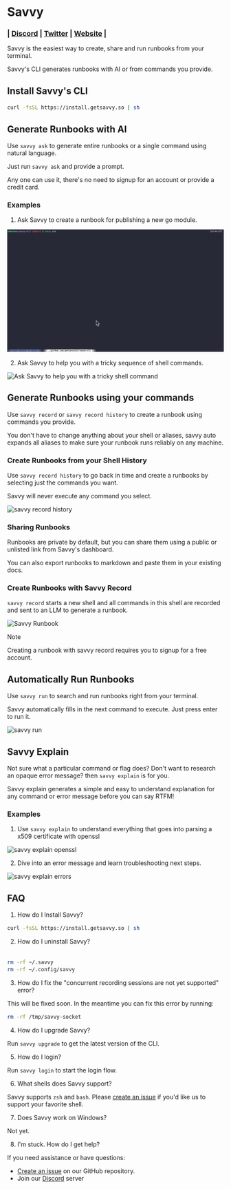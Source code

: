 # Savvy

<h3 align="left">
  | <a href="https://getsavvy.so/discord">Discord</a> |
  <a href="https://twitter.com/savvyoncall">Twitter</a> |
  <a href="https://www.getsavvy.so/">Website</a> |
</h3>

Savvy is the easiest way to create, share and run runbooks from your terminal.


Savvy's CLI generates runbooks with AI or from commands you provide.

## Install Savvy's CLI

```sh
curl -fsSL https://install.getsavvy.so | sh
```

## Generate Runbooks with AI

Use `savvy ask` to generate entire runbooks or a single command using natural language.

Just run `savvy ask` and provide a prompt.

Any one can use it, there's no need to signup for an account or provide a credit card.

### Examples

1. Ask Savvy to create a runbook for publishing a new go module.

![Ask Savvy to create a runbook for publishing a new go module.](demos/ask-runbook.gif)

2. Ask Savvy to help you with a tricky sequence of shell commands.

![Ask Savvy to help you with a tricky shell command](demos/ask-command.gif)


## Generate Runbooks using your commands

Use `savvy record` or `savvy record history` to create a runbook using commands you provide.

You don't have to change anything about your shell or aliases, savvy auto expands all aliases to make sure your runbook runs reliably on any machine.

### Create Runbooks from your Shell History

Use `savvy record history` to go back in time and create a runbooks by selecting just the commands you want.

Savvy will never execute any command you select.


![savvy record history](demos/savvy-history.gif)

### Sharing Runbooks

Runbooks are private by default, but you can share them using a public or unlisted link from Savvy's dashboard.

You can also export runbooks to markdown and paste them in your existing docs.

### Create Runbooks with Savvy Record

`savvy record` starts a new shell and all commands in this shell are recorded and sent to an LLM to generate a runbook.

![Savvy Runbook](https://vhs.charm.sh/vhs-1UmW0o6uSztF6b76y92K2K.gif)

> [!NOTE]
> Creating a runbook with savvy record requires you to signup for a free account.

## Automatically Run Runbooks

Use `savvy run` to search and run runbooks right from your terminal.

Savvy automatically fills in the next command to execute. Just press enter to run it.

![savvy run](demos/savvy-run.gif)


## Savvy Explain

Not sure what a particular command or flag does? Don't want to research an opaque error message? then `savvy explain` is for you.

Savvy explain generates a simple and easy to understand explanation for any command or error message before you can say RTFM!


### Examples

1. Use `savvy explain` to understand everything that goes into parsing a x509 certificate with openssl

![savvy explain openssl](demos/savvy-explain-openssl.gif)

2. Dive into an error message and learn troubleshooting next steps.

![savvy explain errors](demos/savvy-explain-errors.gif)

## FAQ

1. How do I Install Savvy?

```sh
curl -fsSL https://install.getsavvy.so | sh
```

2. How do I uninstall Savvy?

```sh

rm -rf ~/.savvy
rm -rf ~/.config/savvy

```

3. How do I fix the "concurrent recording sessions are not yet supported" error?

This will be fixed soon. In the meantime you can fix this error by running:

```sh
rm -rf /tmp/savvy-socket
```

4. How do I upgrade Savvy?

Run `savvy upgrade` to get the latest version of the CLI.

5. How do I login?

Run `savvy login` to start the login flow.

6. What shells does Savvy support?

Savvy supports `zsh` and `bash`. Please [create an issue](https://github.com/getsavvyinc/savvy-cli/issues/new) if you'd like us to support your favorite shell.

7. Does Savvy work on Windows?

Not yet.

8. I'm stuck. How do I get help?

If you need assistance or have questions:

* [Create an issue](https://github.com/getsavvyinc/savvy-cli/issues/new) on our GitHub repository.
* Join our [Discord](https://getsavvy.so/discord) server
